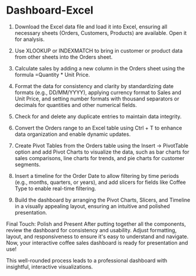 # Dashboard-Excel
1. Download the Excel data file and load it into Excel, ensuring all necessary sheets (Orders, Customers, Products) are available. Open it for analysis.

2. Use XLOOKUP or INDEXMATCH to bring in customer or product data from other sheets into the Orders sheet.

3. Calculate sales by adding a new column in the Orders sheet using the formula =Quantity * Unit Price.

4. Format the data for consistency and clarity by standardizing date formats (e.g., DD/MM/YYYY), applying currency format to Sales and Unit Price, and setting number formats with thousand separators or decimals for quantities and other numerical fields.

5. Check for and delete any duplicate entries to maintain data integrity.

6. Convert the Orders range to an Excel table using Ctrl + T to enhance data organization and enable dynamic updates.

7. Create Pivot Tables from the Orders table using the Insert → PivotTable option and add Pivot Charts to visualize the data, such as bar charts for sales comparisons, line charts for trends, and pie charts for customer segments.

8. Insert a timeline for the Order Date to allow filtering by time periods (e.g., months, quarters, or years), and add slicers for fields like Coffee Type to enable real-time filtering.

9. Build the dashboard by arranging the Pivot Charts, Slicers, and Timeline in a visually appealing layout, ensuring an intuitive and polished presentation.

Final Touch: Polish and Present
After putting together all the components, review the dashboard for consistency and usability. Adjust formatting, layout, and responsiveness to ensure it's easy to understand and navigate. Now, your interactive coffee sales dashboard is ready for presentation and use!

This well-rounded process leads to a professional dashboard with insightful, interactive visualizations.






